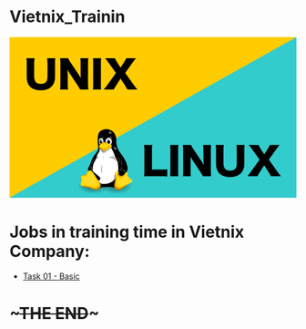 # Vietnix_Trainin
![](UnixvsLinux.png)
# **Jobs in training time in Vietnix Company:**
* [Task 01 - Basic]()

# **~~~THE END~~~**
